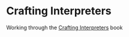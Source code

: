 # Crafting Interpreters

Working through the [Crafting Interpreters](https://craftinginterpreters.com/contents.html) book


